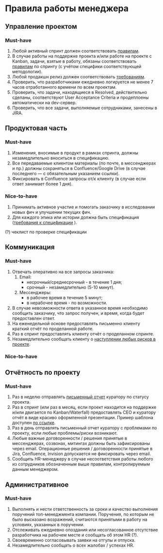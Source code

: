 # Правила работы менеджера

## Управление проектом

### Must-have
1. Любой активный спринт должен соответствовать [правилам](sprint-rules.md).
2. В случае работы на поддержке проекта и/или работе на проекте с Kanban, задачи, взятые в работу, обязаны соответствовать [правилам](sprint-rules.md) по спринту (с учётом специфики соответствующей методологии).
3. Любой продакшн релиз должен соответствовать [требованиям](how-to-release.md).
4. Проверить, что разработчиками ежедневно логируется не менее 7 часов отработанного времени по всем проектам.
5. Проверить, что задачи, находящиеся в Resolved, действительно сделаны, соответствуют User Acceptance Criteria и продеплоены автоматически на dev-сервер.
6. Проверить, что все задачи, выполняемые сотрудниками, занесены в JIRA.

## Продуктовая часть

### Must-have
1. Изменения, вносимые в продукт в рамках спринта, должны незамедлительно вноситься в спецификацию.
2. Все передаваемые клиентом материалы (по почте, в мессенджерах и пр.) должны сохраняться в Confluence/Google Drive (в случае последнего — с обязательным указанием ссылки).
3. Фиксировать в Confluence запросы от/к клиенту (в случае если ответ занимает более 1 дня).

### Nice-to-have
1. Принимать активное участие и помогать заказчику в исследовании новых фич и улучшении текущих фич.
2. Для каждого эпика или истории должна быть спецификация ([требования к спецификации](https://blogru.4xxi.com/как-правильно-составлять-спецификации-c2c146130c65)
).

(?) чеклист по проверке спецификации

## Коммуникация

### Must-have
1. Отвечать оперативно на все запросы заказчика:
    1. Email:
        * несрочный/среднесрочный - в течение 1 дня;
        * срочный - незамедлительно (5-10 минут).
    2. Мессенджеры:
        * в рабочее время в течение 5 минут;
        * в нерабочее время - по возможности.
2. В случае невозможности ответа в указанное время необходимо сообщить заказчику, что запрос получен, и время, когда будет предоставлен ответ.
3. На еженедельной основе предоставлять письменно клиенту краткий отчёт по проделанной работе.
4. Раз в спринт предоставлять клиенту отчёт о проделанном спринте.
5. Незамедлительно сообщать клиенту о [наступлении любых рисков в проекте](risks-list.md).

### Nice-to-have

## Отчётность по проекту

### Must-have
1. Раз в неделю отправлять [письменный отчет](report-structure.md) куратору по статусу проекта.
2. Раз в спринт (или раз в месяц, если проект находится на поддержке и/или двигается по Kanban/Waterfall) предоставлять CEO и куратору отчёт в виде красиво оформленной презентации. Пример шаблона доступен [по ссылке](https://docs.google.com/presentation/d/13o4fQ4j89kA7rF30wX5YT92OHlAA-q1o8HmQxFh223o/edit).
3. Раз в день отправлять письменный отчет куратору с проблемами по проекту, если любые проблемы/риски возникают.
4. Любые важные договоренности / решения принятые в мессенджерах, созвонах, митингах должны быть зафиксированы через email. Операционные решения / договоренности принятые в Jira, Confluence, Invision допускается не фиксировать через email.  
5. Сообщить HR-менеджеру в случае несоответствия работы любого из сотрудников обозначенным выше правилам, контролируемым данным менеджером.

## Административное

### Must-have
1. Выполнять и нести ответственность за сроки и качество выполнения поручений топ-менеджмента компании. Поручения, по которым не было высказано возражений, считаются принятыми в работу на условиях, указанных в поручении.
2. Отслеживать ежедневно опоздания или несогласованное отсутствие разработчика на рабочем месте и сообщать об этом HR (?).
3. Своевременно согласовывать заявки на отгулы и отпуска.
4. Незамедлительно сообщать о всех жалобах / успехах HR.
